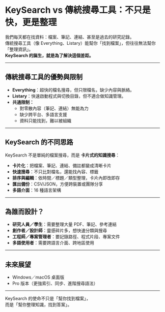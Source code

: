 # KeySearch vs 傳統搜尋工具：不只是快，更是整理

我們每天都在找資料：檔案、筆記、連結、甚至是過去的研究記錄。  
傳統搜尋工具（像 Everything、Listary）能幫你「找到檔案」，但往往無法幫你「整理資訊」。  
**KeySearch 的誕生，就是為了解決這個差距。**

---

## 傳統搜尋工具的優勢與限制

- **Everything**：超快的檔名搜尋，但只限檔名，缺少內容與脈絡。  
- **Listary**：快速啟動程式與切換目錄，但不適合做知識管理。  
- **共通限制：**
  - 對零散內容（筆記、連結）無能為力  
  - 缺少跨平台、多語言支援  
  - 資料只能找到，難以被組織  

---

## KeySearch 的不同思路

KeySearch 不是單純的檔案搜尋，而是 **卡片式的知識搜尋**：

- **卡片化**：把檔案、筆記、連結、備註都變成清晰卡片  
- **快速搜尋**：不只比對檔名，還能找內容、標籤  
- **排序與編輯**：依時間／標題／類型整理，卡片內即改即存  
- **匯出備份**：CSV/JSON，方便跨裝置或團隊分享  
- **多語介面**：16 種語言架構  

---

## 為誰而設計？

- **研究人員／學生**：需要整理大量 PDF、筆記、參考連結  
- **創作者／設計師**：靈感碎片多，想快速分類與搜尋  
- **工程師／專案管理者**：要記錄路徑、程式片段、專案文件  
- **多語使用者**：需要跨語言介面、跨地區使用  

---

## 未來展望

- Windows／macOS 桌面版  
- Pro 版本（更強索引、同步、進階搜尋語法）  

---

KeySearch 的使命不只是「幫你找到檔案」，  
而是「幫你整理知識，找到答案」。